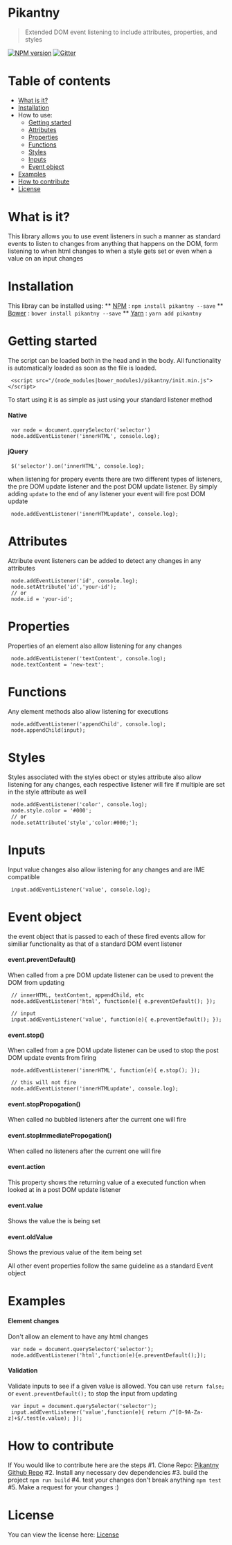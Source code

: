 # Pikantny
> Extended DOM event listening to include attributes, properties, and styles

[![NPM version][npm-image]][npm-url] [![Gitter][gitter-image]][gitter-url]

Table of contents
=================

   * [What is it?](#what-is-it)
   * [Installation](#installation)
   * How to use:
      * [Getting started](#getting-started)
      * [Attributes](#attributes)
      * [Properties](#properties)
      * [Functions](#functions)
      * [Styles](#styles)
      * [Inputs](#inputs)
      * [Event object](#event-object)
   * [Examples](#examples)
   * [How to contribute](#how-to-contribute)
   * [License](#license)

What is it?
==========
This library allows you to use event listeners in such a manner as standard events to listen to changes from anything that happens on the DOM, form listening to when html changes to when a style gets set or even when a value on an input changes

Installation
============
This libray can be installed using:
 ** [NPM](https://www.npmjs.com) :  `npm install pikantny --save`
 ** [Bower](https://bower.io/) : `bower install pikantny --save`
 ** [Yarn](https://yarnpkg.com/lang/en/docs/install) : `yarn add pikantny`

Getting started
============
The script can be loaded both in the head and in the body. 
All functionality is automatically loaded as soon as the file is loaded.
```
 <script src="/(node_modules|bower_modules)/pikantny/init.min.js"></script>
```

To start using it is as simple as just using your standard listener method
#### Native
```
 var node = document.querySelector('selector')
 node.addEventListener('innerHTML', console.log);
```

#### jQuery
```
 $('selector').on('innerHTML', console.log);
```

when listening for propery events there are two different types of listeners, the pre DOM update listener and the post DOM update listener. By simply adding `update` to the end of any listener your event will fire post DOM update
```
 node.addEventListener('innerHTMLupdate', console.log);
```

Attributes
==========
Attribute event listeners can be added to detect any changes in any attributes
```
 node.addEventListener('id', console.log);
 node.setAttribute('id','your-id');
 // or 
 node.id = 'your-id';
```

Properties
==========
Properties of an element also allow listening for any changes
```
 node.addEventListener('textContent', console.log);
 node.textContent = 'new-text';
```

Functions
==========
Any element methods also allow listening for executions
```
 node.addEventListener('appendChild', console.log);
 node.appendChild(input);
```

Styles
======
Styles associated with the styles obect or styles attribute also allow listening for any changes, each respective listener will fire if multiple are set in the style attribute as well
```
 node.addEventListener('color', console.log);
 node.style.color = '#000';
 // or
 node.setAttribute('style','color:#000;');
```

Inputs
======
Input value changes also allow listening for any changes and are IME compatible
```
 input.addEventListener('value', console.log);
```

Event object
============
the event object that is passed to each of these fired events allow for similiar functionality as that of a standard DOM event listener

#### event.preventDefault()
When called from a pre DOM update listener can be used to prevent the DOM from updating
```
 // innerHTML, textContent, appendChild, etc
 node.addEventListener('html', function(e){ e.preventDefault(); });
 
 // input
 input.addEventListener('value', function(e){ e.preventDefault(); });
```

#### event.stop()
When called from a pre DOM update listener can be used to stop the post DOM update events from firing
```
 node.addEventListener('innerHTML', function(e){ e.stop(); });
 
 // this will not fire
 node.addEventListener('innerHTMLupdate', console.log);
```

#### event.stopPropogation()
When called no bubbled listeners after the current one will fire

#### event.stopImmediatePropogation()
When called no listeners after the current one will fire

#### event.action
This property shows the returning value of a executed function when looked at in a post DOM update listener

#### event.value
Shows the value the is being set

#### event.oldValue
Shows the previous value of the item being set

All other event properties follow the same guideline as a standard Event object

Examples
========
#### Element changes
Don't allow an element to have any html changes
```
 var node = document.querySelector('selector');
 node.addEventListener('html',function(e){e.preventDefault();});
```

#### Validation
Validate inputs to see if a given value is allowed.
You can use `return false;` or `event.preventDefault();` to stop the input from updating
```
 var input = document.querySelector('selector');
 input.addEventListener('value',function(e){ return /^[0-9A-Za-z]+$/.test(e.value); });
```

How to contribute
=================
If You would like to contribute here are the steps
#1. Clone Repo: [Pikantny Github Repo](https://github.com/keleko34/pikantny)
#2. Install any necessary dev dependencies
#3. build the project `npm run build`
#4. test your changes don't break anything `npm test`
#5. Make a request for your changes :)

License
=======
You can view the license here: [License](https://github.com/keleko34/pikantny/blob/master/LICENSE)

[npm-url]: https://www.npmjs.com/package/pikantny
[npm-image]: https://img.shields.io/npm/v/pikantny.svg
[gitter-url]: https://gitter.im/pikantny/Lobby?utm_source=badge&utm_medium=badge&utm_campaign=pr-badge&utm_content=badge
[gitter-image]: https://badges.gitter.im/pikantny/Lobby.svg